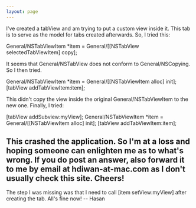 ```yaml
---
layout: page
---
```



I've created a tabView and am trying to put a custom view inside it. This tab is to serve as the model for tabs created afterwards. So, I tried this:
    
General/NSTabViewItem *item = General/[[NSTabView selectedTabViewItem] copy];

It seems that General/NSTabView does not conform to General/NSCopying. So I then tried.
    
General/NSTabViewItem *item = General/[[NSTabViewItem alloc] init];
[tabView addTabViewItem:item];

This didn't copy the view inside the original General/NSTabViewItem to the new one. Finally, I tried:
    
[tabView addSubview:myView];
General/NSTabViewItem *item = General/[[NSTabViewItem alloc] init];
[tabView addTabViewItem:item];

This crashed the application. So I'm at a loss and hoping someone can enlighten me as to what's wrong. If you do post an answer, also forward it to me by email at hdiwan-at-mac.com as I don't usually check this site. Cheers!
----
The step I was missing was that I need to call [item setView:myView] after creating the tab. All's fine now! -- Hasan